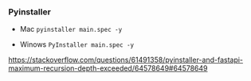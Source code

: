 ### Pyinstaller

- Mac
    ```pyinstaller main.spec -y```

- Winows
    ```PyInstaller main.spec -y```

https://stackoverflow.com/questions/61491358/pyinstaller-and-fastapi-maximum-recursion-depth-exceeded/64578649#64578649
